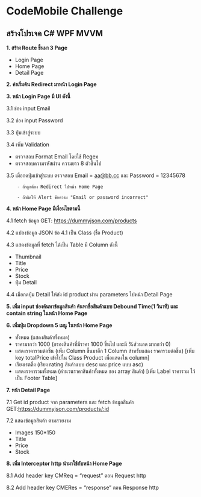 # CodeMobile Challenge

## สร้างโปรเจค C# WPF MVVM

<b>1. สร้าง Route ขึ้นมา 3 Page</b>
 - Login Page
 - Home Page
 - Detail Page

<b>2. ค่าเริ่มต้น Redirect มาหน้า Login Page</b>

<b>3. หน้า Login Page มี UI ดังนี้</b>

3.1 ช่อง input Email  

3.2 ช่อง input Password  

3.3 ปุ่มเข้าสู่ระบบ
  
3.4 เพิ่ม Validation

- ตรวจสอบ Format Email โดยใช้ Regex
- ตรวจสอบความรหัสผ่าน ความยาว 8 ตัวขึ้นไป
  
3.5 เมื่อกดปุ่มเข้าสู่ระบบ ตรวจสอบ Email = aa@bb.cc และ Password = 12345678 

        - ถ้าถูกต้อง Redirect ไปหน้า Home Page
         
        - ถ้าผิดให้ Alert ข้อความ "Email or password incorrect"

<b>4. หน้า Home Page มีเงื่อนไขตามนี้</b>

4.1 fetch ข้อมูล GET: https://dummyjson.com/products

4.2 แปลงข้อมูล JSON ข้อ 4.1 เป็น Class (ชื่อ Product) 

4.3 แสดงข้อมูลที่ fetch ได้เป็น Table มี Column ดังนี้
  - Thumbnail
  - Title
  - Price
  - Stock
  - ปุ่ม Detail

4.4 เมือกดปุ่ม Detail ให้ส่ง id product ผ่าน parameters ไปหน้า Detail Page
 
<b>5. เพิ่ม input ช่องค้นหาข้อมูลสินค้า ค้นหาชื่อสินค้าแบบ Debound Time(1 วินาที) และ contain string ในหน้า Home Page</b>

<b>6. เพิ่มปุ่ม Dropdown 5 เมนู ในหน้า Home Page</b>
  - ทั้งหมด (แสดงสินค้าทั้งหมด)
  - ราคามากว่า 1000 (กรองสินค้าที่มีราคา 1000 ขึ้นไป และมี %ส่วนลด มากกว่า 0)  
  - แสดงราคารวมต่อชิ้น (เพิ่ม Column ขึ้นมาอีก 1 Column สำหรับแสดง ราคารวมต่อชิ้น) [เพิ่ม key totalPrice เข้าไปใน Class Product เพื่อแสดงใน column]
  - เรียงเรตติ้ง (เรียง rating สินค้าแบบ desc และ price แบบ asc)  
  - แสดงราคารวมทั้งหมด (คำนวนราคาสินค้าทั้งหมด ของ array สินค้า) [เพิ่ม Label ราคารวม ไว้เป็น Footer Table]
 
<b>7. หน้า Detail Page</b>

7.1 Get id product จาก parameters และ fetch ข้อมูลสินค้า GET:https://dummyjson.com/products/:id   

7.2 แสดงข้อมูลสินค้า ตามสวยงาม
  - Images 150*150
  - Title
  - Price
  - Stock
 
<b>8. เพิ่ม Interceptor http นำมาใช้กับหน้า Home Page</b>

8.1 Add header key CMReq = “request” ตอน Request http

8.2 Add header key CMERes = “response” ตอน Response http
  
